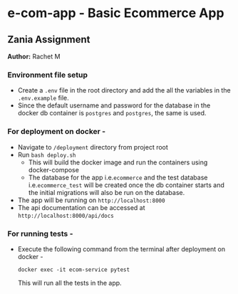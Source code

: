 # e-com-app - Basic Ecommerce App

## Zania Assignment

**Author:** Rachet M

### Environment file setup
- Create a `.env` file in the root directory and add the all the variables in the `.env.example` file.
- Since the default username and password for the database in the docker db container is `postgres` and `postgres`, the same is used.


### For deployment on docker -
- Navigate to `/deployment` directory from project root
- Run `bash deploy.sh`
  - This will build the docker image and run the containers using docker-compose
  - The database for the app i.e.`ecommerce` and the test database i.e.`ecommerce_test` will be created once the db container starts and the initial migrations will also be run on the database.
- The app will be running on `http://localhost:8000`
- The api documentation can be accessed at `http://localhost:8000/api/docs`

### For running tests -
- Execute the following command from the terminal after deployment on docker -
    ```shell
    docker exec -it ecom-service pytest
    ```
  This will run all the tests in the app.



